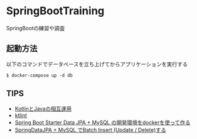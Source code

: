 # SpringBootTraining
SpringBootの練習や調査

## 起動方法

以下のコマンドでデータベースを立ち上げてからアプリケーションを実行する

```
$ docker-compose up -d db
```

## TIPS
* [KotlinとJavaの相互運用](./tips/kotlin_java_interoperable.md)
* [ktlint](./tips/ktlint.md)
* [Spring Boot Starter Data JPA + MySQL の開発環境をdockerを使って作る](./tips/jpa_mysql_docker.md)
* [SpringDataJPA + MySQL でBatch Insert (Update / Delete)する](./tips/jpa_batch_insert.md)
